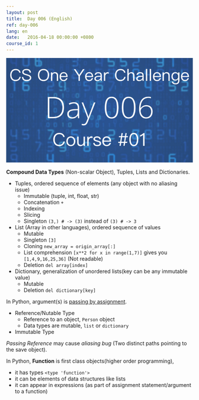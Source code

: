 ```yaml
---
layout: post
title:  Day 006 (English)
ref: day-006
lang: en
date:   2016-04-18 00:00:00 +0800
course_id: 1
---
```


![](/images/Day006-en.png)

**Compound Data Types** (Non-scalar Object), Tuples, Lists and Dictionaries.

- Tuples, ordered sequence of elements (any object with no aliasing issue)
  - Immutable (tuple, int, float, str)
  - Concatenation `+`
  - Indexing
  - Slicing
  - Singleton `(3,) # -> (3)` instead of `(3) # -> 3`
- List (Array in other languages), ordered sequence of values
  - Mutable
  - Singleton `[3]`
  - Cloning `new_array = origin_array[:]`
  - List comprehension `[x**2 for x in range(1,7)]` gives you `[1,4,9,16,25,36]` (Not readable)
  - Deletion `del array[index]`
- Dictionary, generalization of unordered lists(key can be any immutable value)
  - Mutable
  - Deletion `del dictionary[key]`

In Python, argument(s) is [passing by assignment](https://docs.python.org/3/faq/programming.html#how-do-i-write-a-function-with-output-parameters-call-by-reference).

- Reference/Nutable Type
  - Reference to an object, `Person` object
  - Data types are mutable, `list` or `dictionary`
- Immutable Type

*Passing Reference* may cause *aliasing bug* (Two distinct paths pointing to the save object).

In Python, **Function** is first class objects(higher order programming),

- it has types `<type 'function'>`
- it can be elements of data structures like lists
- it can appear in expressions (as part of assignment statement/argument to a function)
